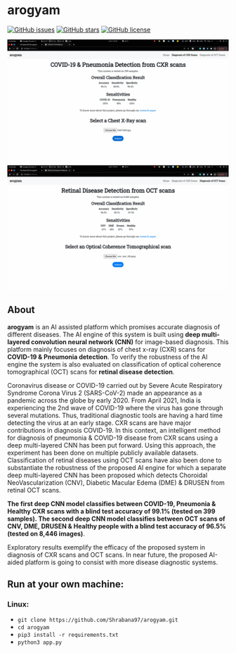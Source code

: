 # arogyam 

[![GitHub issues](https://img.shields.io/github/issues/sudo-rajarshi/arogyam)](https://github.com/sudo-rajarshi/arogyam/issues)
[![GitHub stars](https://img.shields.io/github/stars/sudo-rajarshi/arogyam)](https://github.com/sudo-rajarshi/arogyam/stargazers)
[![GitHub license](https://img.shields.io/github/license/sudo-rajarshi/arogyam)](https://github.com/Shrabana97/arogyam/blob/master/LICENSE)


![Alt Text](static/ezgif-2-09b89f39bc64.gif)
![Alt Text](static/ezgif-2-b2c775891585.gif)


## About

**arogyam** is an AI assisted platform which promises accurate diagnosis of different diseases. The AI engine of this system is built using **deep multi-layered convolution neural network (CNN)** for image-based diagnosis. This platform mainly focuses on diagnosis of chest x-ray (CXR) scans for **COVID-19 & Pneumonia detection**. To verify the robustness of the AI engine the system is also evaluated on classification of optical coherence tomographical (OCT) scans for **retinal disease detection**.


Coronavirus disease or COVID-19 carried out by Severe Acute Respiratory Syndrome Corona Virus 2 (SARS-CoV-2) made an appearance as a pandemic across the globe by early 2020. From April 2021, India is experiencing the 2nd wave of COVID-19 where the virus has gone through several mutations. Thus, traditional diagnostic tools are having a hard time detecting the virus at an early stage. CXR scans are have major contributions in diagnosis COVID-19. In this context, an intelligent method for diagnosis of pneumonia & COVID-19 disease from CXR scans using a deep multi-layered CNN has been put forward. Using this approach, the experiment has been done on multiple publicly available datasets. Classification of retinal diseases using OCT scans have also been done to substantiate the robustness of the proposed AI engine for which a separate deep multi-layered CNN has been proposed which detects Choroidal NeoVascularization (CNV), Diabetic Macular Edema (DME) & DRUSEN from retinal OCT scans.


**The first deep CNN model classifies between COVID-19, Pneumonia & Healthy CXR scans with a blind test accuracy of 99.1% (tested on 399 samples). The second deep CNN model classifies between OCT scans of CNV, DME, DRUSEN & Healthy people with a blind test accuracy of 96.5% (tested on 8,446 images)**.


Exploratory results exemplify the efficacy of the proposed system in diagnosis of CXR scans and OCT scans. In near future, the proposed AI-aided platform is going to consist with more disease diagnostic systems.



## Run at your own machine:
### Linux:
* `git clone https://github.com/Shrabana97/arogyam.git`
* `cd arogyam`
* `pip3 install -r requirements.txt`
* `python3 app.py`
